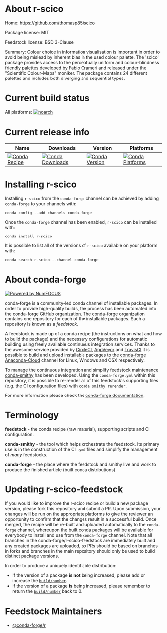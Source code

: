 <!--
# -*- mode: jinja -*-
-->

About r-scico
=============

Home: https://github.com/thomasp85/scico

Package license: MIT

Feedstock license: BSD 3-Clause

Summary: Colour choice in information visualisation is important in order to avoid being mislead by inherent bias in the used colour palette. The 'scico' package provides access to the perceptually uniform and colour-blindness  friendly palettes developed by Fabio Crameri and released under the  "Scientific Colour-Maps" moniker. The package contains 24 different palettes  and includes both diverging and sequential types.



Current build status
====================

All platforms:
[![noarch](https://img.shields.io/circleci/project/github/conda-forge/r-scico-feedstock/master.svg?label=noarch)](https://circleci.com/gh/conda-forge/r-scico-feedstock)

Current release info
====================

| Name | Downloads | Version | Platforms |
| --- | --- | --- | --- |
| [![Conda Recipe](https://img.shields.io/badge/recipe-r--scico-green.svg)](https://anaconda.org/conda-forge/r-scico) | [![Conda Downloads](https://img.shields.io/conda/dn/conda-forge/r-scico.svg)](https://anaconda.org/conda-forge/r-scico) | [![Conda Version](https://img.shields.io/conda/vn/conda-forge/r-scico.svg)](https://anaconda.org/conda-forge/r-scico) | [![Conda Platforms](https://img.shields.io/conda/pn/conda-forge/r-scico.svg)](https://anaconda.org/conda-forge/r-scico) |

Installing r-scico
==================

Installing `r-scico` from the `conda-forge` channel can be achieved by adding `conda-forge` to your channels with:

```
conda config --add channels conda-forge
```

Once the `conda-forge` channel has been enabled, `r-scico` can be installed with:

```
conda install r-scico
```

It is possible to list all of the versions of `r-scico` available on your platform with:

```
conda search r-scico --channel conda-forge
```


About conda-forge
=================

[![Powered by NumFOCUS](https://img.shields.io/badge/powered%20by-NumFOCUS-orange.svg?style=flat&colorA=E1523D&colorB=007D8A)](http://numfocus.org)

conda-forge is a community-led conda channel of installable packages.
In order to provide high-quality builds, the process has been automated into the
conda-forge GitHub organization. The conda-forge organization contains one repository
for each of the installable packages. Such a repository is known as a *feedstock*.

A feedstock is made up of a conda recipe (the instructions on what and how to build
the package) and the necessary configurations for automatic building using freely
available continuous integration services. Thanks to the awesome service provided by
[CircleCI](https://circleci.com/), [AppVeyor](https://www.appveyor.com/)
and [TravisCI](https://travis-ci.org/) it is possible to build and upload installable
packages to the [conda-forge](https://anaconda.org/conda-forge)
[Anaconda-Cloud](https://anaconda.org/) channel for Linux, Windows and OSX respectively.

To manage the continuous integration and simplify feedstock maintenance
[conda-smithy](https://github.com/conda-forge/conda-smithy) has been developed.
Using the ``conda-forge.yml`` within this repository, it is possible to re-render all of
this feedstock's supporting files (e.g. the CI configuration files) with ``conda smithy rerender``.

For more information please check the [conda-forge documentation](https://conda-forge.org/docs/).

Terminology
===========

**feedstock** - the conda recipe (raw material), supporting scripts and CI configuration.

**conda-smithy** - the tool which helps orchestrate the feedstock.
                   Its primary use is in the construction of the CI ``.yml`` files
                   and simplify the management of *many* feedstocks.

**conda-forge** - the place where the feedstock and smithy live and work to
                  produce the finished article (built conda distributions)


Updating r-scico-feedstock
==========================

If you would like to improve the r-scico recipe or build a new
package version, please fork this repository and submit a PR. Upon submission,
your changes will be run on the appropriate platforms to give the reviewer an
opportunity to confirm that the changes result in a successful build. Once
merged, the recipe will be re-built and uploaded automatically to the
`conda-forge` channel, whereupon the built conda packages will be available for
everybody to install and use from the `conda-forge` channel.
Note that all branches in the conda-forge/r-scico-feedstock are
immediately built and any created packages are uploaded, so PRs should be based
on branches in forks and branches in the main repository should only be used to
build distinct package versions.

In order to produce a uniquely identifiable distribution:
 * If the version of a package **is not** being increased, please add or increase
   the [``build/number``](https://conda.io/docs/user-guide/tasks/build-packages/define-metadata.html#build-number-and-string).
 * If the version of a package **is** being increased, please remember to return
   the [``build/number``](https://conda.io/docs/user-guide/tasks/build-packages/define-metadata.html#build-number-and-string)
   back to 0.

Feedstock Maintainers
=====================

* [@conda-forge/r](https://github.com/conda-forge/r/)

